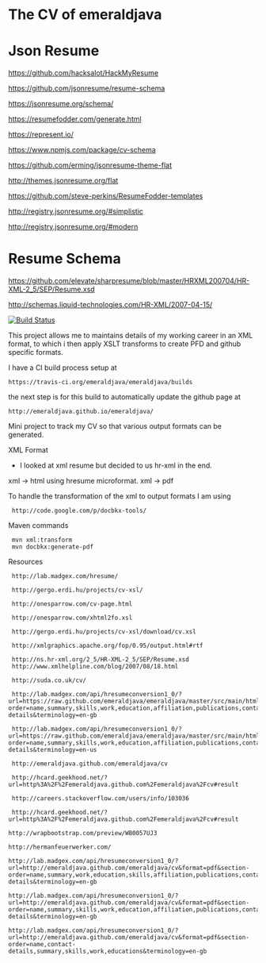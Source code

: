 The CV of emeraldjava
=====================

# Json Resume

https://github.com/hacksalot/HackMyResume

https://github.com/jsonresume/resume-schema

https://jsonresume.org/schema/

https://resumefodder.com/generate.html

https://represent.io/

https://www.npmjs.com/package/cv-schema

https://github.com/erming/jsonresume-theme-flat

http://themes.jsonresume.org/flat

https://github.com/steve-perkins/ResumeFodder-templates

http://registry.jsonresume.org/#simplistic

http://registry.jsonresume.org/#modern

# Resume Schema

https://github.com/elevate/sharpresume/blob/master/HRXML200704/HR-XML-2_5/SEP/Resume.xsd

http://schemas.liquid-technologies.com/HR-XML/2007-04-15/

[![Build Status](https://travis-ci.org/emeraldjava/emeraldjava.svg?branch=master)](https://travis-ci.org/emeraldjava/emeraldjava)

This project allows me to maintains details of my working career in an XML format, to which i then apply XSLT transforms to create PFD and github specific formats.

I have a CI build process setup at

    https://travis-ci.org/emeraldjava/emeraldjava/builds

the next step is for this build to automatically update the github page at

	http://emeraldjava.github.io/emeraldjava/

Mini project to track my CV so that various output formats can be generated.

XML Format
- I looked at xml resume but decided to us hr-xml in the end.

xml -> html using hresume microformat.
xml -> pdf

To handle the transformation of the xml to output formats I am using 

     http://code.google.com/p/docbkx-tools/

Maven commands

     mvn xml:transform
     mvn docbkx:generate-pdf

Resources     
     
     http://lab.madgex.com/hresume/
     
     http://gergo.erdi.hu/projects/cv-xsl/
         
     http://onesparrow.com/cv-page.html
     
     http://onesparrow.com/xhtml2fo.xsl
     
     http://gergo.erdi.hu/projects/cv-xsl/download/cv.xsl
     
     http://xmlgraphics.apache.org/fop/0.95/output.html#rtf
     
     http://ns.hr-xml.org/2_5/HR-XML-2_5/SEP/Resume.xsd
     http://www.xmlhelpline.com/blog/2007/08/18.html
     
     http://suda.co.uk/cv/
     
	 http://lab.madgex.com/api/hresumeconversion1_0/?url=https://raw.github.com/emeraldjava/emeraldjava/master/src/main/html/resume.html&format=pdf&section-order=name,summary,skills,work,education,affiliation,publications,contact-details&terminology=en-gb
     
     http://lab.madgex.com/api/hresumeconversion1_0/?url=https://raw.github.com/emeraldjava/emeraldjava/master/src/main/html/resume.html&format=word&section-order=name,summary,skills,work,education,affiliation,publications,contact-details&terminology=en-us
     
     http://emeraldjava.github.com/emeraldjava/cv
     
     http://hcard.geekhood.net/?url=http%3A%2F%2Femeraldjava.github.com%2Femeraldjava%2Fcv#result
     
     http://careers.stackoverflow.com/users/info/103036
     
     http://hcard.geekhood.net/?url=http%3A%2F%2Femeraldjava.github.com%2Femeraldjava%2Fcv#result

	http://wrapbootstrap.com/preview/WB0057UJ3
  
    http://hermanfeuerwerker.com/

	http://lab.madgex.com/api/hresumeconversion1_0/?url=http://emeraldjava.github.com/emeraldjava/cv&format=pdf&section-order=name,summary,work,education,skills,affiliation,publications,contact-details&terminology=en-gb

	http://lab.madgex.com/api/hresumeconversion1_0/?url=http://emeraldjava.github.com/emeraldjava/cv&format=pdf&section-order=name,summary,skills,work,education,affiliation,publications,contact-details&terminology=en-gb

	http://lab.madgex.com/api/hresumeconversion1_0/?url=http://emeraldjava.github.com/emeraldjava/cv&format=pdf&section-order=name,contact-details,summary,skills,work,educations&terminology=en-gb
